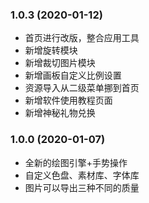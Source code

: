 
### 1.0.3 (2020-01-12)

- 首页进行改版，整合应用工具
- 新增旋转模块
- 新增裁切图片模块
- 新增画板自定义比例设置
- 资源导入从二级菜单挪到首页
- 新增软件使用教程页面
- 新增神秘礼物兑换

### 1.0.0 (2020-01-07)

- 全新的绘图引擎+手势操作
- 自定义色盘、素材库、字体库
- 图片可以导出三种不同的质量

<!-- ```bash
npm i now docsify-cli -D
``` -->

<!-- ?> _TODO_ unit test -->
 


<!-- - [ ] foo
- bar
- [x] baz
- [] bam <~ not working
  - [ ] bim
  - [ ] lim -->